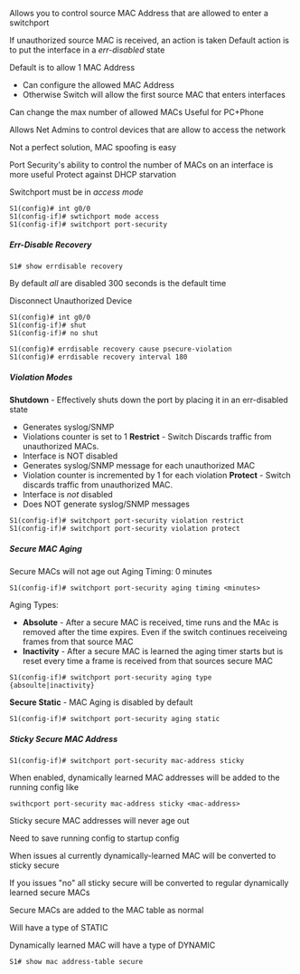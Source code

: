 
Allows you to control source MAC Address that are allowed to enter a switchport

If unauthorized source MAC is received, an action is taken 
	Default action is to put the interface in a *err-disabled* state

Default is to allow 1 MAC Address
- Can configure the allowed MAC Address
- Otherwise Switch will allow the first source MAC that enters interfaces

Can change the max number of allowed MACs
	Useful for PC+Phone

Allows Net Admins to control devices that are allow to access the network

Not a perfect solution, MAC spoofing is easy

Port Security's  ability to control the number of MACs on an interface is more useful
	Protect against DHCP starvation

Switchport must be in *access mode*

```
S1(config)# int g0/0
S1(config-if)# swtichport mode access
S1(config-if)# switchport port-security
```

##### Err-Disable Recovery

```
S1# show errdisable recovery
```

By default *all* are disabled
300 seconds is the default time

Disconnect Unauthorized Device

```
S1(config)# int g0/0
S1(config-if)# shut
S1(config-if)# no shut
```


```
S1(config)# errdisable recovery cause psecure-violation
S1(config)# errdisable recovery interval 180
```

##### Violation Modes

**Shutdown**  - Effectively shuts down the port by placing it in an err-disabled state
- Generates syslog/SNMP
- Violations counter is set to 1
**Restrict** - Switch Discards traffic from unauthorized MACs.
- Interface is NOT disabled
- Generates syslog/SNMP message for each unauthorized MAC
- Violation counter is incremented by 1 for each violation
**Protect** - Switch discards traffic from unauthorized MAC.
- Interface is *not* disabled
- Does NOT generate syslog/SNMP messages


```
S1(config-if)# switchport port-security violation restrict
S1(config-if)# switchport port-security violation protect
```

##### Secure MAC Aging

Secure MACs will not age out
Aging Timing: 0 minutes

```
S1(config-if)# switchport port-security aging timing <minutes>
```

Aging Types:
- **Absolute** - After a secure MAC is received, time runs and the MAc is removed after the time expires.  Even if the switch continues receiveing frames from that source MAC
- **Inactivity** - After a secure MAC is learned the aging timer starts but is reset every time a frame is received from that sources secure MAC

```
S1(config-if)# switchport port-security aging type {absoulte|inactivity}
```

**Secure Static** - MAC Aging is disabled by default

```
S1(config-if)# switchport port-security aging static
```

##### Sticky Secure MAC Address

```
S1(config-if)# switchport port-security mac-address sticky
```

When enabled, dynamically learned MAC addresses will be added to the running config like 

```
swithcport port-security mac-address sticky <mac-address>
```

Sticky secure MAC addresses will never age out

Need to save running config to startup config

When issues al currently dynamically-learned MAC will be converted to sticky secure

If you issues "no" all sticky secure will be converted to regular dynamically learned secure MACs

Secure MACs are added to the MAC table as normal

Will have a type of STATIC

Dynamically learned MAC will have a type of DYNAMIC

```
S1# show mac address-table secure
```

